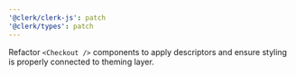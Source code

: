 ```yaml
---
'@clerk/clerk-js': patch
'@clerk/types': patch
---
```


Refactor `<Checkout />` components to apply descriptors and ensure styling is properly connected to theming layer.
